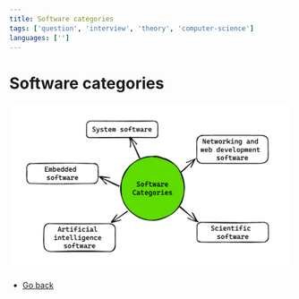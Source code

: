 ```yaml
---
title: Software categories
tags: ['question', 'interview', 'theory', 'computer-science']
languages: ['']
---
```

# Software categories
![Software categories](https://raw.githubusercontent.com/AndersDeath/holy-theory/main/images/06-software-categories.png)

* [Go back](../readme.md)